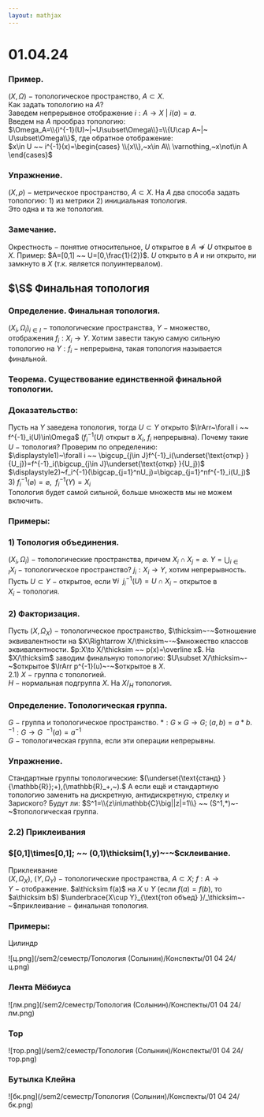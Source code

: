 ```yaml
---  
layout: mathjax  
---  
```

  
# 01.04.24  
  
### Пример.  
$(X,\Omega)~-~$топологическое пространство, $A\subset X.$  
Как задать топологию на $A?$  
Заведем непрерывное отображение $i:A\to X~|~i(a)=a$.  
Введем на $A$ прообраз топологию:  
$\Omega_A=\\{i^{-1}(U)~|~U\subset\Omega\\}=\\{U\cap A~|~ U\subset\Omega\\}$, где обратное отображение:  
$x\in U ~~ i^{-1}(x)=\begin{cases}  
\\{x\\},~x\in A\\  
\varnothing,~x\not\in A  
\end{cases}$  
  
### Упражнение.  
$(X,\rho)~-~$метрическое пространство, $A\subset X.$ На $A$ два способа задать топологию: $1)$ из метрики $2)$ инициальная топология.  
Это одна и та же топология.  
  
### Замечание.  
Окрестность $-$ понятие относительное, $U$ открытое в $A\not\Rightarrow U$ открытое в $X$. Пример: $A=[0,1] ~~ U=[0,\frac{1}{2})$. $U$ открыто в $A$ и ни открыто, ни замкнуто в $X$ (т.к. является полуинтервалом).  
  
## $\S$ Финальная топология  
  
### Определение. Финальная топология.  
$\displaystyle(X_i,\Omega_i)_{i\in I}~-~$топологические пространства, $Y~-~$множество, отображения $f_i:X_i\to Y$. Хотим завести такую самую сильную топологию на $Y:f_i~-~$непрерывна, такая топология называется финальной.  
  
### Теорема. Существование единственной финальной топологии.  
  
### Доказательство:  
Пусть на $Y$ заведена топология, тогда $U\subset Y$ открыто $\lrArr~\forall i ~~ f^{-1}_i(U)\in\Omega$ ($f^{-1}_i(U)$ открыт в $X_i$, $f_i$ непрерывна). Почему такие $U~-~$топология? Проверим по определению:  
$\displaystyle1)~\forall i ~~ \bigcup_{j\in J}f^{-1}_i(\underset{\text{откр} }{U_j})=f^{-1}_i(\bigcup_{j\in J}\underset{\text{откр} }{U_j})$  
$\displaystyle2)~f_i^{-1}(\bigcap_{j=1}^nU_j)=\bigcap_{j=1}^nf^{-1}_i(U_j)$  
$3)~f^{-1}_i(\varnothing)=\varnothing, ~~ f^{-1}_i(Y)=X_i$  
Топология будет самой сильной, больше множеств мы не можем включить.  
  
### Примеры:  
  
### $1)$ Топология объединения.  
$(X_i,\Omega_i)~-~$топологические пространства, причем $\displaystyle X_i\cap X_j=\varnothing.~Y=\bigcup_{i\in I}X_i~-~$топологическое пространство? $j_i:X_i\to Y,$ хотим непрерывность. Пусть $U\subset Y~-~$открытое, если $\forall i ~~ j^{-1}_i(U)=U\cap X_i~-~$открытое в $X_i~-~$топология.  
  
### $2)$ Факторизация.  
Пусть $(X,\Omega_X)~-~$топологическое пространство, $\thicksim~-~$отношение эквивалентности на $X\Rightarrow X/\thicksim~-~$множество классов эквивалентности. $p:X\to X/\thicksim ~~ p(x)=\overline x$. На $X/\thicksim$ заводим финальную топологию: $U\subset X/\thicksim~-~$открытое $\lrArr p^{-1}(u)~-~$открытое в $X$.  
$2.1)~X~-~$группа с топологией.  
$H~-~$нормальная подгруппа $X$. На $X/_H$ топология.  
  
### Определение. Топологическая группа.  
$G~-~$группа и топологическое пространство. $*:G\times G\to G;~(a,b)=a * b$. $^{-1}:G\to G ~~ ^{-1}(a)=a^{-1}$  
$G~-~$топологическая группа, если эти операции непрерывны.  
  
### Упражнение.  
Стандартные группы топологические: $(\underset{\text{станд} }{\mathbb{R}};+),(\mathbb{R}_+,~).$ А если ещё и стандартную топологию заменить на дискретную, антидискретную, стрелку и Зариского? Будут ли: $S^1=\\{z\in\mathbb{C}\big||z|=1\\} ~~ (S^1,*)~-~$топологическая группа.  
  
### $2.2)$ Приклеивания  
  
### $[0,1]\times[0,1]; ~~ (0,1)\thicksim(1,y)~-~$склеивание.  
Приклеивание  
$(X,\Omega_X),~(Y,\Omega_Y) ~-~$топологические пространства, $A\subset X;~f:A\to Y~-~$отображение. $a\thicksim f(a)$ на $X\cup Y$ (если $f(a)=f(b),$ то $a\thicksim b$) $\underbrace{X\cup Y}_{\text{топ объед} }/_\thicksim~-~$приклеивание $-$  финальная топология.  
  
### Примеры:  
Цилиндр  
  
![ц.png](/sem2/семестр/Топология (Солынин)/Конспекты/01 04 24/ц.png)  
  
### Лента Мёбиуса  
  
![лм.png](/sem2/семестр/Топология (Солынин)/Конспекты/01 04 24/лм.png)  
  
### Тор  
  
![тор.png](/sem2/семестр/Топология (Солынин)/Конспекты/01 04 24/тор.png)  
  
### Бутылка Клейна  
  
![бк.png](/sem2/семестр/Топология (Солынин)/Конспекты/01 04 24/бк.png)  
